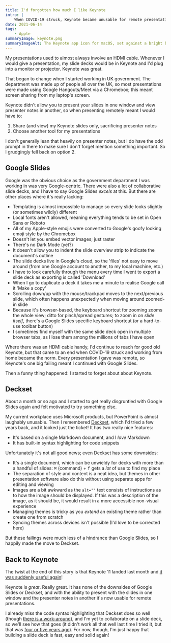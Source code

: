 ```yaml
---
title: I'd forgotten how much I like Keynote
intro: |
    When COVID-19 struck, Keynote became unusable for remote presentations. I used other, lesser tools for over a year before Apple released a fix.
date: 2021-06-14
tags:
    - Apple
summaryImage: keynote.png
summaryImageAlt: The Keynote app icon for macOS, set against a bright blue background.
---
```


My presentations used to almost always involve an HDMI cable. Whenever I would give a presentation, my slide decks would be in Keynote and I'd plug into a monitor or projector. Keynote was great.

That began to change when I started working in UK government. The department was made up of people all over the UK, so most presentations were made using Google Hangouts/Meet via a Chromebox; this meant screen sharing from my laptop's screen.

Keynote didn't allow you to present your slides in one window and view presenter notes in another, so when presenting remotely meant I would have to:

1. Share (and view) my Keynote slides only, sacrificing presenter notes
2. Choose another tool for my presentations

I don't generally lean that heavily on presenter notes, but I do have the odd prompt in there to make sure I don't forget mention something important. So I grudgingly fell back on option 2.


## Google Slides

Google was the obvious choice as the government department I was working in was very Google-centric. There were also a lot of collaborative slide decks, and I have to say Google Slides *excels* at this. But there are other places where it's really lacking:

- Templating is almost impossible to manage so every slide looks slightly (or sometimes wildly) different
- Local fonts aren't allowed, meaning everything tends to be set in Open Sans or Roboto
- All of my Apple-style emojis were converted to Google's goofy looking emoji style by the Chromebox
- Doesn't let you embed vector images; just raster
- There's no Dark Mode (yet?)
- It doesn't allow you to indent the slide overview strip to indicate the document's outline
- The slide decks live in Google's cloud, so the 'files' not easy to move around (from one Google account to another, to my local machine, etc.)
- I have to look carefully through the menu every time I went to export a slide deck as exporting is called 'Download'
- When I go to duplicate a deck it takes me a minute to realise Google call it 'Make a copy'
- Scrolling down/up with the mouse/trackpad moves to the next/previous slide, which often happens unexpectedly when moving around zoomed-in slide
- Because it's browser-based, the keyboard shortcut for zooming zooms the whole view; ditto for pinch/spread gestures; to zoom in on *slide itself*, there's a Google Slides specific keyboard shortcut (or a hard-to-use toolbar button)
- I sometimes find myself with the same slide deck open in multiple browser tabs, as I lose them among the millions of tabs I have open

Where there was an HDMI cable handy, I'd continue to reach for good old Keynote, but that came to an end when COVID-19 struck and working from home became the norm. Every presentation I gave was remote, so Keynote's one big failing meant I continued with Google Slides.

Then a funny thing happened: I started to forget about about Keynote.


## Deckset

About a month or so ago and I started to get really disgruntled with Google Slides again and felt motivated to try something else.

My current workplace uses Microsoft products, but PowerPoint is almost laughably unusable. Then I remembered [Deckset](https://www.deckset.com), which I'd tried a few years back, and it looked just the ticket! It has two really nice features:

- It's based on a single Markdown document, and I *love* Markdown
- It has built-in syntax highlighting for code snippets

Unfortunately it's not all good news; even Deckset has some downsides:

- It's a single document, which can be unwieldy for decks with more than a handful of slides: <kbd>⌘</kbd> (command) + <kbd>f</kbd> gets a *lot* of use to find my place
- The separation of style and content is a neat idea, but themes in other presentation software also do this without using separate apps for editing and viewing
- Images are a bit awkward as the `alt=""` text consists of instructions as to how the image should be displayed. If this was a description of the image, as it should be, it would result in a more accessible non-visual experience
- Managing themes is tricky as you *extend* an existing theme rather than create one from scratch
- Syncing themes across devices isn't possible (I'd love to be corrected here)

But these failings were much less of a hindrance than Google Slides, so I happily made the move to Deckset.


## Back to Keynote

The twist at the end of this story is that Keynote 11 landed last month and [it was suddenly useful again](https://twitter.com/tempertemper/status/1397141386604986368?s=21)!

Keynote is *great*. Really great. It has none of the downsides of Google Slides or Deckset, and with the ability to present with the slides in one window and the presenter notes in another it's now usable for remote presentations.

I already miss the code syntax highlighting that Deckset does so well (though [there is a work-around](/blog/styling-code-snippets-in-keynote)), and I'm yet to collaborate on a slide deck, so we'll see how that goes (it didn't work all that well last time I tried it, but that was [four or five years ago](https://wiki2.org/en/Keynote_(presentation_software)#Version_history)). For now, though, I'm just happy that building a slide deck is fast, easy and solid again!
